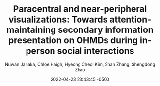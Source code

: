 ---
title: "Paracentral and near-peripheral visualizations: Towards attention-maintaining secondary information presentation on OHMDs during in-person social interactions"
image: "/assets/publication/截圖-2024-02-25-下午10.56.29-1024x388.png"
description: 
keywords: 
date:  2022-04-23 23:43:45 -0500
date-text: CHI
author: Nuwan Janaka, Chloe Haigh, Hyeong Cheol Kim, Shan Zhang, Shengdong Zhao
pdf-link: /assets/publication/3491102.3502127.png
page-link:
video-link:
---